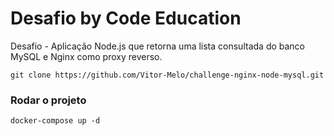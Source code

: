 # Desafio by Code Education
Desafio - Aplicação Node.js que retorna uma lista consultada do banco MySQL e Nginx como proxy reverso.

``git clone https://github.com/Vitor-Melo/challenge-nginx-node-mysql.git``

### Rodar o projeto
``docker-compose up -d``
